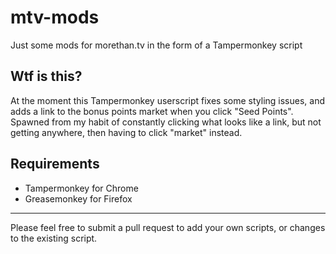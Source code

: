 # mtv-mods
Just some mods for morethan.tv in the form of a Tampermonkey script

## Wtf is this?
At the moment this Tampermonkey userscript fixes some styling issues, and adds a link to the bonus points market when you click "Seed Points".  Spawned from my habit of constantly clicking what looks like a link, but not getting anywhere, then having to click "market" instead.

## Requirements
* Tampermonkey for Chrome
* Greasemonkey for Firefox

---

Please feel free to submit a pull request to add your own scripts, or changes to the existing script.
